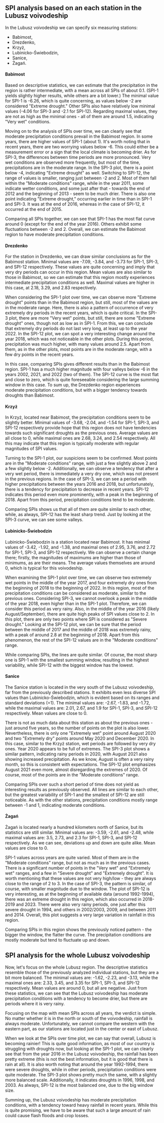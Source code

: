 ## SPI analysis based on an each station in the Lubusz voivodeship
In the Lubusz voivodeship we can specify six measuring stations:
* Babimost,
* Drezdenko,
* Krzyż,
* Lubinicko-Świebodzin,
* Sanice,
* Żagań.

#### Babimost
Based on descriptive statistics, we can estimate that the precipitation in the region is rather intermediate, with a mean across all SPIs of about 0.1. (SPI-1 yields slightly higher results, while others are a bit lower.) The minimal value for SPI-1 is -6.26, which is quite concerning, as values below -2 are considered "Extreme drought." Other SPIs also have relatively low minimal values (-4.06 for SPI-3 and -2.1 for SPI-12). Regarding maximal values, they are not as high as the minimal ones - all of them are around 1.5, indicating "Very wet" conditions.

Moving on to the analysis of SPIs over time, we can clearly see that moderate precipitation conditions prevail in the Babimost region. In some years, there are higher values of SPI-1 (about 1). It's worth noting that in recent years, there are two worrying values below -6. This could either be a measurement error or a sign that the local climate is becoming drier. As for SPI-3, the differences between time periods are more pronounced. Very wet conditions are observed more frequently, but most of the time, precipitations are in the moderate range. In the SPI-3 plot, there is a point below -4, indicating "Extreme drought" as well. Switching to SPI-12, the range of values is smaller, ranging just between -2 and 2. Most of them fall within the "Moderate conditions" range, while in the year 2011, some indicate wetter conditions, and some just after that - towards the end of 2012 and the beginning of 2013 - seem to be much drier. There is also one point indicating "Extreme drought," occurring earlier in time than in SPI-1 and SPI-3. It was at the end of 2016, whereas in the case of SPI-12, it occurred at the end of 2015.

Comparing all SPIs together, we can see that SPI-1 has the most flat curve around 0 (except for the end of the year 2016). Others exhibit some fluctuations between -2 and 2. Overall, we can estimate the Babimost region to have moderate precipitation conditions.

#### Drezdenko
For the station in Drezdenko, we can draw similar conclusions as for the Babimost station. Minimal values are -7.09, -3.84, and -3.73 for SPI-1, SPI-3, and SPI-12 respectively. These values are quite concerning and imply that very dry periods can occur in this region. Mean values are also similar to those in Babimost, so we can estimate that this region mostly experiences intermediate precipitation conditions as well. Maximal values are higher in this case, at 2.18, 3.29, and 2.83 respectively.

When considering the SPI-1 plot over time, we can observe more "Extreme drought" points than in the Babimost region, but still, most of the values are in the moderate range. Here, there is also a pattern of occurrence of very extremely dry periods in the recent years, which is quite critical. In the SPI-3 plot, there are more "Very wet" points, but still, there are some "Extreme drought" ones, though not as low as in SPI-1. From this, we can conclude that extremely dry periods do not last very long, at least up to the year 2022. In the SPI-12 plot, we can spot a very interesting change around the year 2018, which was not noticeable in the other plots. During this period, precipitation was much higher, with many values around 2.5. Apart from them, as in the other plots, most points are in the moderate range, with a few dry points in the recent years.

In this case, comparing SPIs gives different results than in the Babimost region. SPI-1 has a much higher magnitude with four valleys below -6 in the years 2002, 2021, and 2022 (two of them). The SPI-12 curve is the most flat and close to zero, which is quite foreseeable considering the large summing window in this case. To sum up, the Drezdenko region experiences moderate precipitation conditions, but with a bigger tendency towards droughts than Babimost.

#### Krzyż
In Krzyż, located near Babimost, the precipitation conditions seem to be slightly better. Minimal values of -3.68, -2.04, and -1.54 for SPI-1, SPI-3, and SPI-12 respectively provide hope that this region does not have tendencies towards such significant droughts as the previous ones. Average values are all close to 0, while maximal ones are 2.68, 3.24, and 2.54 respectively. All this may indicate that this region is typically moderate with regular magnitudes of SPI values.

Turning to the SPI-1 plot, our suspicions seem to be confirmed. Most points are in the "Moderate conditions" range, with just a few slightly above 2 and a few slightly below -2. Additionally, we can observe a tendency that after a very wet period, there is immediately a very dry one, which was not present in the previous regions. In the case of SPI-3, we can see a period with higher precipitations between the years 2016 and 2018, but unfortunately, there is a tendency for precipitation to decrease in recent years. SPI-12 indicates this period even more prominently, with a peak in the beginning of 2018. Apart from this period, precipitation conditions tend to be moderate.

Comparing SPIs shows us that all of them are quite similar to each other, while, as always, SPI-12 has the least sharp trend. Just by looking at the SPI-3 curve, we can see some valleys.

#### Lubinicko-Świebodzin
Lubinicko-Świebodzin is a station located near Babimost. It has minimal values of -3.42, -1.92, and -1.38, and maximal ones of 2.95, 3.76, and 2.72 for SPI-1, SPI-3, and SPI-12 respectively. We can observe a certain change there; firstly, the magnitudes of maximums are higher than those of minimums, as are their means. The average values themselves are around 0, which is typical for this voivodeship.

When examining the SPI-1 plot over time, we can observe two extremely wet points in the middle of the year 2017, and four extremely dry ones from the beginning of 2018 to the beginning of 2022. In this region, most of the precipitation conditions can be considered as moderate, similar to the previous ones. Considering SPI-3, we cannot overlook a peak in the middle of the year 2018, even higher than in the SPI-1 plot. Therefore, we can consider this period as very rainy. Also, in the middle of the year 2016 (likely August/September), there are quite high peaks of SPI values close to 2. In this plot, there are only two points where SPI is considered as "Severe drought." Looking at the SPI-12 plot, we can be sure that the period between the middle of 2017 and the middle of 2018 was extremely rainy, with a peak of around 2.8 at the beginning of 2018. Apart from this phenomenon, the rest of the SPI-12 values are in the "Moderate conditions" range.

While comparing SPIs, the lines are quite similar. Of course, the most sharp one is SPI-1 with the smallest summing window, resulting in the highest variability, while SPI-12 with the biggest window has the lowest.

#### Sanice
The Sanice station is located in the very south of the Lubusz voivodeship, far from the previously described stations. It exhibits even less diverse SPI values than Lubinicko-Świebodzin, which is evident based on its ranges and standard deviations (=1). The minimal values are: -2.67, -1.83, and -1.72, while the maximal values are: 2.01, 2.67, and 1.9 for SPI-1, SPI-3, and SPI-12 respectively. Mean values are close to 0.

There is not as much data about this station as about the previous ones - just around five years, so the number of points on the plot is also lower. Nevertheless, there is only one "Extremely wet" point around August 2020 and two "Extremely dry" points around May 2020 and December 2020. In this case, similar to the Krzyż station, wet periods are followed by very dry ones. Year 2020 appears to be full of extremes. The SPI-3 plot shows a similar pattern, indicating rainy periods in 2020, with August 2021 also showing increased precipitation. As we know, August is often a very rainy month, so this is consistent with expectations. The SPI-12 plot emphasizes August 2021 even more, almost disregarding the extremes of 2020. Of course, most of the points are in the "Moderate conditions" range.

Comparing SPIs over such a short period of time does not yield as interesting results as previously observed. All lines are similar to each other, but the greatest variability of SPI-1 and the smallest of SPI-12 are still noticeable. As with the other stations, precipitation conditions mostly range between -1 and 1, indicating moderate conditions.

#### Żagań
Żagań is located nearly a hundred kilometers north of Sanice, but its statistics are still similar. Minimal values are: -3.59, -2.61, and -2.48, while maximal values are: 3.5, 2.73, and 2.3 for SPI-1, SPI-3, and SPI-12 respectively. As we can see, deviations up and down are quite alike. Mean values are close to 0.

SPI-1 values across years are quite varied. Most of them are in the "Moderate conditions" range, but not as much as in the previous cases. There is a significant number of points in the "Very wet" and "Extremely wet" ranges, and a few in "Severe drought" and "Extremely drought". It is worth mentioning that these values are not very high/low - they are always close to the range of 2 to 3. In the case of SPI-3, the pattern is similar, of course, with smaller magnitude due to the window. The plot of SPI-12 is very interesting, as at the beginning of available data (around 1992-1994), there was an extreme drought in this region, which also occurred in 2018-2019 and 2023. There were also very rainy periods, one just after this severe drought in 1994, and others in 2002/2003, 2009, and between 2011 and 2014. Overall, this plot suggests a very large variation in rainfall in this region.

Comparing SPIs in this region shows the previously noticed pattern - the bigger the window, the flatter the curve. The precipitation conditions are mostly moderate but tend to fluctuate up and down.

## SPI analysis for the whole Lubusz voivodeship
Now, let's focus on the whole Lubusz region. The descriptive statistics resemble those of the previously analyzed individual stations, but they are a bit more balanced. The minimal values are: -1.62, -2.23, and -3.13, while the maximal ones are: 2.33, 3.45, and 3.35 for SPI-1, SPI-3, and SPI-12 respectively. Mean values are around 0, but all are negative. Just from these statistics, we can see that the Lubusz voivodeship has moderate precipitation conditions with a tendency to become drier, but there are periods where it is very rainy.

Focusing on the map with mean SPIs across all years, the verdict is simple. No matter whether it is in the north or south of the voivodeship, rainfall is always moderate. Unfortunately, we cannot compare the western with the eastern part, as our stations are located just in the center or east of Lubusz.

When we look at the SPIs over time plot, we can say that overall, Lubusz is becoming rainier! This is quite good information, as most of our country is struggling with droughts now, but looking at the SPI-1 plot, we can clearly see that from the year 2016 in the Lubusz voivodeship, the rainfall has been pretty extreme (this is not the best information, but it is good that there is rain at all). It is also worth noting that around the year 1992-1994, there were severe droughts, while in other periods, precipitation conditions were quite moderate. The SPI-3 plot shows pretty much the same, with a slightly more balanced scale. Additionally, it indicates droughts in 1996, 1998, and 2003. As always, SPI-12 is the most balanced one, due to the big window size.

Summing up, the Lubusz voivodeship has moderate precipitation conditions, with a tendency toward heavy rainfall in recent years. While this is quite promising, we have to be aware that such a large amount of rain could cause flash floods and crop losses.